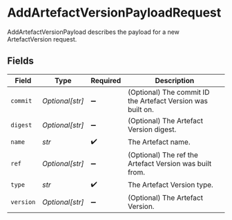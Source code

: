 # AddArtefactVersionPayloadRequest

AddArtefactVersionPayload describes the payload for a new ArtefactVersion request.


## Fields

| Field                                                       | Type                                                        | Required                                                    | Description                                                 |
| ----------------------------------------------------------- | ----------------------------------------------------------- | ----------------------------------------------------------- | ----------------------------------------------------------- |
| `commit`                                                    | *Optional[str]*                                             | :heavy_minus_sign:                                          | (Optional) The commit ID the Artefact Version was built on. |
| `digest`                                                    | *Optional[str]*                                             | :heavy_minus_sign:                                          | (Optional) The Artefact Version digest.                     |
| `name`                                                      | *str*                                                       | :heavy_check_mark:                                          | The Artefact name.                                          |
| `ref`                                                       | *Optional[str]*                                             | :heavy_minus_sign:                                          | (Optional) The ref the Artefact Version was built from.     |
| `type`                                                      | *str*                                                       | :heavy_check_mark:                                          | The Artefact Version type.                                  |
| `version`                                                   | *Optional[str]*                                             | :heavy_minus_sign:                                          | (Optional) The Artefact Version.                            |
